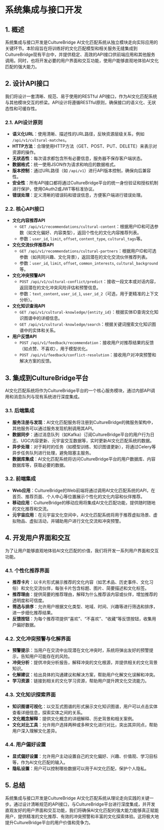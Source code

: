 # 系统集成与接口开发

## 1. 概述

系统集成与接口开发是CultureBridge AI文化匹配系统从独立模块走向实际应用的关键环节。本阶段旨在将训练好的文化匹配模型和相关服务无缝集成到CultureBridge现有平台中，并提供稳定、高效的API接口供前端应用和其他服务调用。同时，也将开发必要的用户界面和交互功能，使用户能够直观地体验AI文化匹配的强大能力。

## 2. 设计API接口

我们将设计一套清晰、规范、易于使用的RESTful API接口，作为AI文化匹配系统与其他模块交互的桥梁。API设计将遵循RESTful原则，确保接口的语义化、无状态性和可缓存性。

### 2.1. API设计原则

*   **语义化URL**：使用清晰、描述性的URL路径，反映资源层级关系，例如 `/api/v1/cultural-matches`。
*   **HTTP方法**：合理使用HTTP方法（GET、POST、PUT、DELETE）来表示对资源的操作。
*   **无状态性**：每次请求都包含所有必要信息，服务器不保存客户端状态。
*   **数据格式**：统一使用JSON作为请求和响应的数据格式。
*   **版本控制**：通过URL路径（如 `/api/v1`）进行API版本控制，确保向后兼容性。
*   **安全性**：所有API接口都将通过CultureBridge平台的统一身份验证和授权机制进行保护，使用OAuth2或JWT等标准协议。
*   **错误处理**：定义清晰的错误码和错误信息，方便客户端进行错误处理。

### 2.2. 核心API接口

*   **文化内容推荐API**
    *   `GET /api/v1/recommendations/cultural-content`：根据用户ID和可选参数（如文化偏好、内容类型），返回个性化的文化内容推荐列表。
    *   参数：`user_id`, `limit`, `offset`, `content_type`, `cultural_tags`等。
*   **文化交流伙伴推荐API**
    *   `GET /api/v1/recommendations/cultural-partners`：根据用户ID和可选参数（如共同兴趣、文化背景），返回潜在的文化交流伙伴推荐列表。
    *   参数：`user_id`, `limit`, `offset`, `common_interests`, `cultural_background`等。
*   **文化冲突预警API**
    *   `POST /api/v1/cultural-conflict/predict`：接收一段文本或对话内容，返回潜在的文化冲突风险评估和预警信息。
    *   参数：`text_content`, `user_id_1`, `user_id_2`（可选，用于更精准的上下文分析）。
*   **文化知识查询API**
    *   `GET /api/v1/cultural-knowledge/{entity_id}`：根据实体ID查询文化知识图谱中的详细信息。
    *   `GET /api/v1/cultural-knowledge/search`：根据关键词搜索文化知识图谱中的实体和关系。
*   **用户反馈API**
    *   `POST /api/v1/feedback/recommendation`：接收用户对推荐结果的反馈（如点赞、不喜欢），用于模型优化。
    *   `POST /api/v1/feedback/conflict-resolution`：接收用户对冲突预警和解决方案的反馈。

## 3. 集成到CultureBridge平台

AI文化匹配系统将作为CultureBridge平台的一个核心服务模块，通过内部API调用和消息队列与现有系统进行深度集成。

### 3.1. 后端集成

*   **服务注册与发现**：AI文化匹配服务将注册到CultureBridge的微服务架构中，其他服务可以通过服务发现机制调用其API。
*   **数据同步**：通过消息队列（如Kafka）订阅CultureBridge平台的用户行为日志、UGC内容更新、元宇宙交互数据等，实时更新AI文化匹配系统的数据。
*   **异步处理**：对于耗时的任务（如模型训练、知识图谱更新），将通过Celery等异步任务队列进行处理，避免阻塞主服务。
*   **数据库集成**：AI文化匹配系统将访问CultureBridge平台的用户数据库、内容数据库等，获取必要的数据。

### 3.2. 前端集成

*   **Web应用**：CultureBridge的Web前端将通过调用AI文化匹配系统的API，在首页、推荐页面、个人中心等位置展示个性化的文化内容和伙伴推荐。
*   **移动应用**：CultureBridge的移动应用将集成AI文化匹配功能，提供随时随地的文化推荐和交流。
*   **元宇宙应用**：在元宇宙文化空间中，AI文化匹配系统将用于推荐虚拟场景、虚拟物品、虚拟活动，并辅助用户进行文化交流和冲突预警。

## 4. 开发用户界面和交互

为了让用户能够直观地体验AI文化匹配的价值，我们将开发一系列用户界面和交互功能。

### 4.1. 个性化推荐界面

*   **推荐卡片**：以卡片形式展示推荐的文化内容（如艺术品、历史事件、文化习俗）和文化交流伙伴，每张卡片包含标题、图片、简要描述和文化标签。
*   **推荐理由**：提供简要的推荐理由，解释为什么推荐该内容或伙伴，增加推荐的透明度和可信度。
*   **筛选与排序**：允许用户根据文化类型、地域、时间、兴趣等进行筛选和排序，进一步细化推荐结果。
*   **反馈按钮**：为每个推荐项提供“喜欢”、“不喜欢”、“收藏”等反馈按钮，收集用户偏好数据。

### 4.2. 文化冲突预警与化解界面

*   **预警提示**：当用户在交流中出现潜在文化冲突时，系统将弹出友好的预警提示，告知用户可能存在的风险。
*   **冲突分析**：提供冲突分析报告，解释冲突的文化根源，并提供相关的文化背景知识。
*   **化解建议**：给出具体的沟通建议和解决方案，帮助用户化解文化误解和冲突。
*   **学习资源**：链接到相关的文化学习资源，帮助用户提升跨文化交流能力。

### 4.3. 文化知识探索界面

*   **知识图谱可视化**：以交互式图谱的形式展示文化知识图谱，用户可以点击实体查看详细信息，探索实体之间的关系。
*   **文化概念解释**：提供文化概念的详细解释、历史背景和相关案例。
*   **文化对比工具**：允许用户选择两种或多种文化进行对比，突出其异同点，帮助用户深入理解文化差异。

### 4.4. 用户偏好设置

*   **显式偏好设置**：允许用户主动设置自己的文化偏好、兴趣、价值观、学习目标等，作为AI文化匹配的输入。
*   **隐私设置**：用户可以控制哪些数据可以用于AI文化匹配，保护个人隐私。

## 5. 总结

系统集成与接口开发是CultureBridge AI文化匹配系统从理论走向实践的关键一步。通过设计清晰规范的API接口，与CultureBridge平台进行深度集成，并开发直观友好的用户界面和交互功能，我们将确保AI文化匹配的强大能力能够真正赋能用户，提供精准的文化推荐、有效的冲突预警和丰富的文化探索体验。这将极大地提升CultureBridge平台的用户价值和竞争力。

